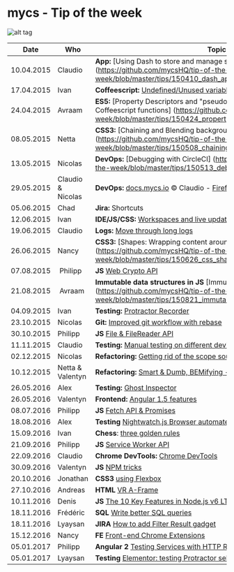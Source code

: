 # mycs - Tip of the week

![alt tag](http://media0.giphy.com/media/eEtxYul1kBS80/giphy.gif)

| Date     | Who        | Topic
---------- | ---------- | ---------
10.04.2015 | Claudio    | **App:** [Using Dash to store and manage snippets] (https://github.com/mycsHQ/tip-of-the-week/blob/master/tips/150410_dash_app.md)
17.04.2015 | Ivan       | **Coffeescript:** [Undefined/Unused variables checker](https://www.npmjs.com/package/coffeelint-undefined-variables)
24.04.2015 | Avraam     | **ES5:** [Property Descriptors and "pseudomentatory" parameters in Coffeescript functions] (https://github.com/mycsHQ/tip-of-the-week/blob/master/tips/150424_property_descriptors.md)
08.05.2015 | Netta      | **CSS3:** [Chaining and Blending backgrounds] (https://github.com/mycsHQ/tip-of-the-week/blob/master/tips/150508_chaining_and_blending_backgrounds.md)
13.05.2015 | Nicolas    | **DevOps:** [Debugging with CircleCI] (https://github.com/mycsHQ/tip-of-the-week/blob/master/tips/150513_debugging_with_circleci.md)
29.05.2015 | Claudio & Nicolas | **DevOps:** [docs.mycs.io](http://docs.mycs.io) :copyright: Claudio - [Firefighting](https://github.com/mycsHQ/documentation/wiki/Firefighting#one-api-is-not-answering-or-uptime-robot-tells-that-the-api-is-down) :copyright: Nicolas
05.06.2015 | Chad       | **Jira:** Shortcuts
12.06.2015 | Ivan       | **IDE/JS/CSS:** [Workspaces and live update for Scripts and CSS](https://developer.chrome.com/devtools/docs/workspaces)
19.06.2015 | Claudio    | **Logs:** [Move through long logs](https://github.com/mycsHQ/tip-of-the-week/blob/master/tips/150619_move_through_logs.md)
26.06.2015 | Nancy      | **CSS3:** [Shapes: Wrapping content around custom paths] (https://github.com/mycsHQ/tip-of-the-week/blob/master/tips/150626_css_shapes.md)
07.08.2015 | Philipp    | **JS** [Web Crypto API](https://github.com/mycsHQ/tip-of-the-week/blob/master/tips/150807_web_crypto_api)
21.08.2015 | Avraam     | **Immutable data structures in JS** [Immutable data structures in JS] (https://github.com/mycsHQ/tip-of-the-week/blob/master/tips/150821_immutable.md)
04.09.2015 | Ivan       | **Testing:** [Protractor Recorder](https://github.com/katspaugh/protractor-recorder)
23.10.2015 | Nicolas    | **Git:** [Improved git workflow with rebase](https://github.com/mycsHQ/tip-of-the-week/blob/master/tips/151023_git-rebase.md)
30.10.2015 | Philipp    | **JS** [File & FileReader API](https://github.com/mycsHQ/tip-of-the-week/tree/master/tips/151030_filereader_api)
11.11.2015 | Claudio    | **Testing:** [Manual testing on different devices, browsers and OS'](https://github.com/mycsHQ/tip-of-the-week/blob/master/tips/151111_browserstack.md)
02.12.2015 | Nicolas    | **Refactoring:** [Getting rid of the scope soup](https://github.com/mycsHQ/tip-of-the-week/blob/master/tips/151202_angular-avoid-scope-soupe.md)
10.12.2015 | Netta & Valentyn | **Refactoring:** [Smart & Dumb, BEMifying - Guidelines](https://github.com/mycsHQ/tip-of-the-week/blob/master/tips/151210_Refactoring_Guideline.md)
26.05.2016 | Alex       | **Testing:** [Ghost Inspector](https://github.com/mycsHQ/tip-of-the-week/blob/master/tips/160526_ghost-inspektor.md)
26.05.2016 | Valentyn   | **Frontend:** [Angular 1.5 features](https://github.com/mycsHQ/tip-of-the-week/blob/master/tips/160526_Angular_1.5.md)
08.07.2016 | Philipp    | **JS** [Fetch API & Promises](https://github.com/mycsHQ/tip-of-the-week/tree/master/tips/160708_fetch-api)
18.08.2016 | Alex       | **Testing** [Nightwatch.js Browser automated testing (e2e)](https://github.com/mycsHQ/tip-of-the-week/tree/master/tips/160818-nightwatch.js.md)
15.09.2016 | Ivan       | **Chess**: [three golden rules](https://github.com/mycsHQ/tip-of-the-week/blob/master/tips/160915_chess.md)
21.09.2016 | Philipp    | **JS** [Service Worker API](https://github.com/mycsHQ/tip-of-the-week/blob/master/tips/160921_serviceWorkerApi.md)
22.09.2016 | Claudio    | **Chrome DevTools:** [Chrome DevTools](https://github.com/mycsHQ/tip-of-the-week/blob/master/tips/160922_chrome_dev_tools.md)
30.09.2016 | Valentyn   | **JS** [NPM tricks](https://github.com/mycsHQ/tip-of-the-week/blob/f49d35f627c4cce7d7608864f79baec03e075dc7/tips/160930_npm_tricks.md)
20.10.2016 | Jonathan   | **CSS3** [using Flexbox](https://github.com/mycsHQ/tip-of-the-week/blob/master/tips/161020_using_flexbox.md)
27.10.2016 | Andreas    | **HTML** [VR A-Frame](https://github.com/mycsHQ/tip-of-the-week/blob/master/tips/161027_vr_with_aframe.md)
10.11.2016 | Denis      | **JS** [The 10 Key Features in Node.js v6 LTS](https://github.com/mycsHQ/tip-of-the-week/blob/master/tips/161110_10_key_features_in_Node_v6_LTS.md)
18.11.2016 | Frédéric   | **SQL** [Write better SQL queries](https://github.com/mycsHQ/tip-of-the-week/blob/master/tips/161118_write_better_sql_queries.md)
18.11.2016 | Lyaysan    | **JIRA** [How to add Filter Result gadget](https://github.com/mycsHQ/tip-of-the-week/blob/master/tips/Jira_filter_result_gadget.md)
15.12.2016 | Nancy      | **FE** [Front-end Chrome Extensions](https://github.com/mycsHQ/tip-of-the-week/blob/master/tips/161215_frontend_chrome_extensions.md)
05.01.2017 | Philipp    | **Angular 2** [Testing Services with HTTP Requests in Angular 2](https://github.com/mycsHQ/tip-of-the-week/blob/master/tips/170105-testing-services-with-Angular2.md)
05.01.2017 | Lyaysan    | **Testing** [Elementor: testing Protractor selectors from your browser and IDE](https://github.com/mycsHQ/tip-of-the-week/blob/master/tips/170105-Elementor-testing-Protractor-selectors.md)
